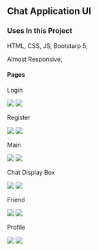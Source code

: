## Chat Application UI

### Uses In this Project

HTML, CSS, JS, Bootstarp 5,

Almost Responsive,


#### Pages

Login

<img src="public/assets/readme/login_ph.png">
<img src="public/assets/readme/login_(laptop).png">

Register

<img src="public/assets/readme/responsive_reg.png">
<img src="public/assets/readme/reg.png">


Main

<img src="public/assets/readme/main_mobi.png">
<img src="public/assets/readme/main_lap.png">


Chat Display Box

<img src="public/assets/readme/chatdisplayarea_lap.png">
<img src="public/assets/readme/chatdisplay_lap.png">

Friend

<img src="public/assets/readme/friends_mobi.png">
<img src="public/assets/readme/friend_lap.png">

Profile

<img src="public/assets/readme/profile_mobi.png">
<img src="public/assets/readme/profile_lap.png">